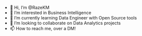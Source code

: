 - 👋 Hi, I’m @RazeKM
- 👀 I’m interested in Business Intelligence
- 🌱 I’m currently learning Data Engineer with Open Source tools
- 💞️ I’m looking to collaborate on Data Analytics projects
- 📫 How to reach me, over a DM!

<!---
RazeKM/RazeKM is a ✨ special ✨ repository because its `README.md` (this file) appears on your GitHub profile.
You can click the Preview link to take a look at your changes.
--->
